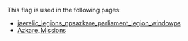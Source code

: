 This flag is used in the following pages:
 - [jaerelic_legions_npsazkare_parliament_legion_windowps](../events/jaerelic_legions_npsazkare_parliament_legion_windowps.md)
 - [Azkare_Missions](../missions/Azkare_Missions.md)
